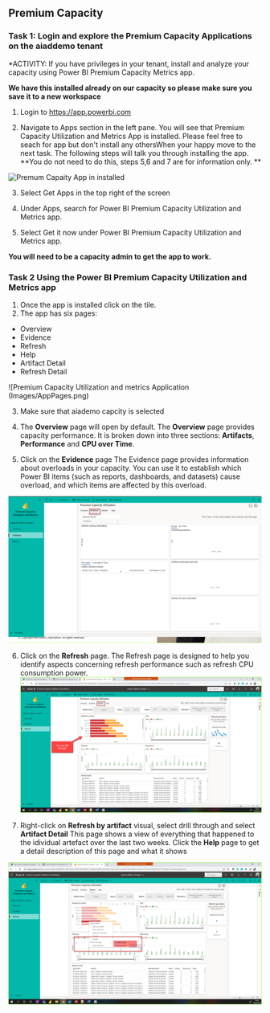 ## Premium Capacity

### Task 1: Login and explore the Premium Capacity Applications on the aiaddemo tenant


*ACTIVITY: If you have privileges in your tenant, install and analyze your capacity using Power BI Premium Capacity Metrics app.

**We have this installed already on our capacity so please make sure you save it to a new workspace**



1. Login to https://app.powerbi.com 

2. Navigate to Apps section in the left pane. You will see that Premium Capacity Utilization and Metrics App is installed. Please feel free to seach for app but don't install any othersWhen your happy move to the next task. The following steps will talk you through installing the app. **You do not need to do this, steps 5,6 and 7 are for information only. **

![Premum Capaity App in installed](Images/PremiumCapacityApps.png)

3. Select Get Apps in the top right of the screen
 
4. Under Apps, search for Power BI Premium Capacity Utilization and Metrics app.

5. Select Get it now under Power BI Premium Capacity Utilization and Metrics app.

**You will need to be a capacity admin to get the app to work.**



### Task 2 Using the  Power BI Premium Capacity Utilization and Metrics app

1. Once the app is installed click on the tile.
2. The app has six  pages:
  - Overview
  - Evidence
  - Refresh
  - Help
  - Artifact Detail
  - Refresh Detail

![Premium Capacity Utilization and metrics Application (Images/AppPages.png)

3. Make sure that aiademo capcity is selected

4. The  **Overview** page will open by default. The **Overview** page provides capacity performance. It is broken  down into three sections: **Artifacts**, **Performance** and **CPU over Time**.

5. Click on the **Evidence** page The Evidence page provides information about overloads in your capacity.  You can use it to establish which Power BI items (such as reports, dashboards, and datasets) cause overload, and which items are affected by this overload.


![Premium Capacity Utilization and metrics Application](Images/Evidence.png)
 
6. Click on the **Refresh** page. The Refresh page is designed to help you identify aspects concerning refresh performance such as refresh CPU consumption power.
![Premium Capacity Utilization and metrics Application](Images/RefreshPage.png)

7. Right-click on **Refresh by artifact** visual, select drill through and select **Artifact Detail** This page shows a view of everything that happened to the idividual artefact over the last two weeks. Click the **Help** page to get a detail description of this page and what it shows

![Premium Capacity Utilization and metrics Application](Images/RefreshPageDrillThrough.png)






